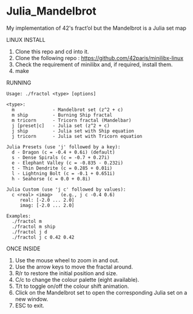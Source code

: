 # Julia_Mandelbrot
My implementation of 42's fract’ol but the Mandelbrot is a Julia set map


LINUX INSTALL

1. Clone this repo and cd into it.
2. Clone the following repo :
   https://github.com/42paris/minilibx-linux
3. Check the requirement of minilibx and, if required, install them.
4. make


RUNNING

```
Usage: ./fractol <type> [options]

<type>:
  m              - Mandelbrot set (z^2 + c)
  m ship         - Burning Ship fractal
  m tricorn      - Tricorn fractal (Mandelbar)
  j [preset|c]   - Julia set (z^2 + c)
  j ship         - Julia set with Ship equation
  j tricorn      - Julia set with Tricorn equation

Julia Presets (use 'j' followed by a key):
  d - Dragon (c = -0.4 + 0.6i) (default)
  s - Dense Spirals (c = -0.7 + 0.27i)
  e - Elephant Valley (c = -0.835 - 0.232i)
  t - Thin Dendrite (c = 0.285 + 0.01i)
  l - Lightning Bolt (c = -0.1 + 0.651i)
  h - Seahorse (c = 0.0 + 0.8i)

Julia Custom (use 'j c' followed by values):
  c <real> <imag>   (e.g., j c -0.4 0.6)
     real: [-2.0 ... 2.0]
     imag: [-2.0 ... 2.0]

Examples:
  ./fractol m
  ./fractol m ship
  ./fractol j d
  ./fractol j c 0.42 0.42
```

ONCE INSIDE

  1. Use the mouse wheel to zoom in and out.
  2. Use the arrow keys to move the fractal around.
  3. R/r to restore the initial position and size.
  4. C/c to change the colour palette (eight available).
  5. T/t to toggle on/off the colour shift animation.
  6. Click on the Mandelbrot set to open the corresponding Julia set on a new window.
  7. ESC to exit.
